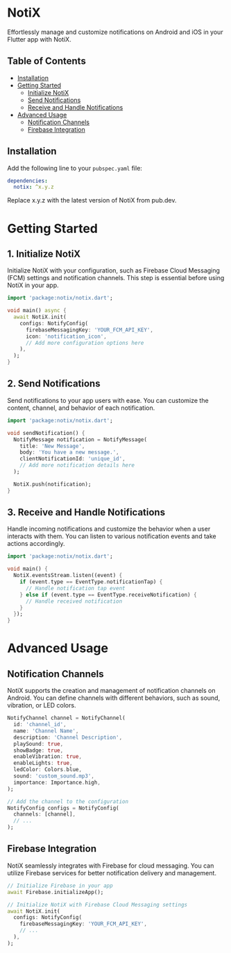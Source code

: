 # NotiX

Effortlessly manage and customize notifications on Android and iOS in your Flutter app with NotiX.

## Table of Contents

- [Installation](#installation)
- [Getting Started](#getting-started)
  - [Initialize NotiX](#1-initialize-notix)
  - [Send Notifications](#2-send-notifications)
  - [Receive and Handle Notifications](#3-receive-and-handle-notifications)
- [Advanced Usage](#advanced-usage)
  - [Notification Channels](#notification-channels)
  - [Firebase Integration](#firebase-integration)


## Installation

Add the following line to your `pubspec.yaml` file:

```yaml
dependencies:
  notix: ^x.y.z
```
Replace x.y.z with the latest version of NotiX from pub.dev.

# Getting Started
## 1. Initialize NotiX
Initialize NotiX with your configuration, such as Firebase Cloud Messaging (FCM) settings and notification channels. This step is essential before using NotiX in your app.

```dart
import 'package:notix/notix.dart';

void main() async {
  await NotiX.init(
    configs: NotifyConfig(
      firebaseMessagingKey: 'YOUR_FCM_API_KEY',
      icon: 'notification_icon',
      // Add more configuration options here
    ),
  );
}
```

## 2. Send Notifications
Send notifications to your app users with ease. You can customize the content, channel, and behavior of each notification.

```dart
import 'package:notix/notix.dart';

void sendNotification() {
  NotifyMessage notification = NotifyMessage(
    title: 'New Message',
    body: 'You have a new message.',
    clientNotificationId: 'unique_id',
    // Add more notification details here
  );

  NotiX.push(notification);
}
```

## 3. Receive and Handle Notifications
Handle incoming notifications and customize the behavior when a user interacts with them. You can listen to various notification events and take actions accordingly.

```dart
import 'package:notix/notix.dart';

void main() {
  NotiX.eventsStream.listen((event) {
    if (event.type == EventType.notificationTap) {
      // Handle notification tap event
    } else if (event.type == EventType.receiveNotification) {
      // Handle received notification
    }
  });
}
```

# Advanced Usage
## Notification Channels
NotiX supports the creation and management of notification channels on Android. You can define channels with different behaviors, such as sound, vibration, or LED colors.

```dart
NotifyChannel channel = NotifyChannel(
  id: 'channel_id',
  name: 'Channel Name',
  description: 'Channel Description',
  playSound: true,
  showBadge: true,
  enableVibration: true,
  enableLights: true,
  ledColor: Colors.blue,
  sound: 'custom_sound.mp3',
  importance: Importance.high,
);

// Add the channel to the configuration
NotifyConfig configs = NotifyConfig(
  channels: [channel],
  // ...
);
```
## Firebase Integration
NotiX seamlessly integrates with Firebase for cloud messaging. You can utilize Firebase services for better notification delivery and management.

```dart
// Initialize Firebase in your app
await Firebase.initializeApp();

// Initialize NotiX with Firebase Cloud Messaging settings
await NotiX.init(
  configs: NotifyConfig(
    firebaseMessagingKey: 'YOUR_FCM_API_KEY',
    // ...
  ),
);
```